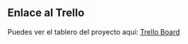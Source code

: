 ## Enlace al Trello

Puedes ver el tablero del proyecto aquí: [Trello Board](https://www.youtube.com/watch?v=e9EUl3-uZ84)
